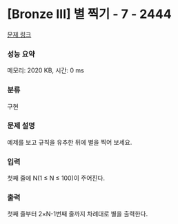 # [Bronze III] 별 찍기 - 7 - 2444 

[문제 링크](https://www.acmicpc.net/problem/2444) 

### 성능 요약

메모리: 2020 KB, 시간: 0 ms

### 분류

구현

### 문제 설명

<p style="user-select: auto;">예제를 보고 규칙을 유추한 뒤에 별을 찍어 보세요.</p>

### 입력 

 <p style="user-select: auto;">첫째 줄에 N(1 ≤ N ≤ 100)이 주어진다.</p>

### 출력 

 <p style="user-select: auto;">첫째 줄부터 2×N-1번째 줄까지 차례대로 별을 출력한다.</p>

